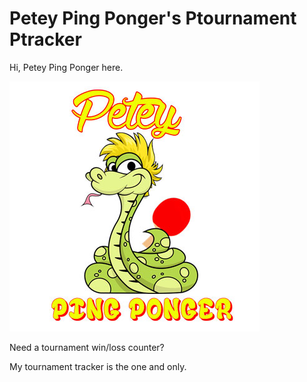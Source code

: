 Petey Ping Ponger's Ptournament Ptracker
=======================================

Hi, Petey Ping Ponger here.

![Petey Ping Ponger](/images/petey_white.jpg "Petey Ping Ponger")

Need a tournament win/loss counter?

My tournament tracker is the one and only.


